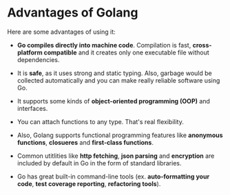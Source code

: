 # Advantages of Golang

Here are some advantages of using it:

* **Go compiles directly into machine code**. Compilation is fast, **cross-platform compatible** and it creates only
  one executable file without dependencies.

* It is **safe**, as it uses strong and static typing. Also, garbage would be collected automatically and 
  you can make really reliable software using Go.

* It supports some kinds of **object-oriented programming (OOP)** and interfaces.

* You can attach functions to any type. That's real flexibility.

* Also, Golang supports functional programming features like **anonymous functions**, **closueres** and **first-class functions**.

* Common utitlities like **http fetching**, **json  parsing** and **encryption** are included by default in Go in the 
  form of standard libraries.
  
* Go has great built-in command-line tools (ex. **auto-formatting your code**, **test coverage reporting**, **refactoring tools**).
